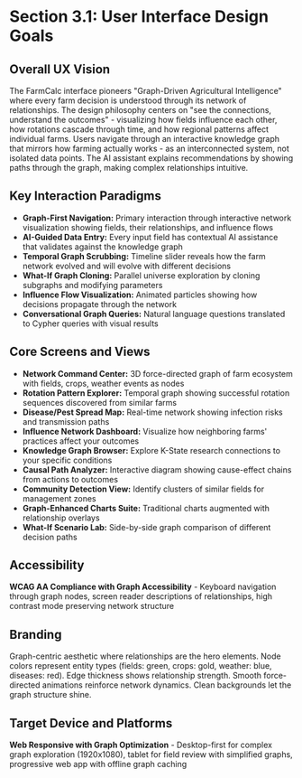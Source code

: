 # Section 3.1: User Interface Design Goals

## Overall UX Vision

The FarmCalc interface pioneers "Graph-Driven Agricultural Intelligence" where every farm decision is understood through its network of relationships. The design philosophy centers on "see the connections, understand the outcomes" - visualizing how fields influence each other, how rotations cascade through time, and how regional patterns affect individual farms. Users navigate through an interactive knowledge graph that mirrors how farming actually works - as an interconnected system, not isolated data points. The AI assistant explains recommendations by showing paths through the graph, making complex relationships intuitive.

## Key Interaction Paradigms

- **Graph-First Navigation:** Primary interaction through interactive network visualization showing fields, their relationships, and influence flows
- **AI-Guided Data Entry:** Every input field has contextual AI assistance that validates against the knowledge graph
- **Temporal Graph Scrubbing:** Timeline slider reveals how the farm network evolved and will evolve with different decisions
- **What-If Graph Cloning:** Parallel universe exploration by cloning subgraphs and modifying parameters
- **Influence Flow Visualization:** Animated particles showing how decisions propagate through the network
- **Conversational Graph Queries:** Natural language questions translated to Cypher queries with visual results

## Core Screens and Views

- **Network Command Center:** 3D force-directed graph of farm ecosystem with fields, crops, weather events as nodes
- **Rotation Pattern Explorer:** Temporal graph showing successful rotation sequences discovered from similar farms
- **Disease/Pest Spread Map:** Real-time network showing infection risks and transmission paths
- **Influence Network Dashboard:** Visualize how neighboring farms' practices affect your outcomes
- **Knowledge Graph Browser:** Explore K-State research connections to your specific conditions
- **Causal Path Analyzer:** Interactive diagram showing cause-effect chains from actions to outcomes
- **Community Detection View:** Identify clusters of similar fields for management zones
- **Graph-Enhanced Charts Suite:** Traditional charts augmented with relationship overlays
- **What-If Scenario Lab:** Side-by-side graph comparison of different decision paths

## Accessibility
**WCAG AA Compliance with Graph Accessibility** - Keyboard navigation through graph nodes, screen reader descriptions of relationships, high contrast mode preserving network structure

## Branding

Graph-centric aesthetic where relationships are the hero elements. Node colors represent entity types (fields: green, crops: gold, weather: blue, diseases: red). Edge thickness shows relationship strength. Smooth force-directed animations reinforce network dynamics. Clean backgrounds let the graph structure shine.

## Target Device and Platforms
**Web Responsive with Graph Optimization** - Desktop-first for complex graph exploration (1920x1080), tablet for field review with simplified graphs, progressive web app with offline graph caching
